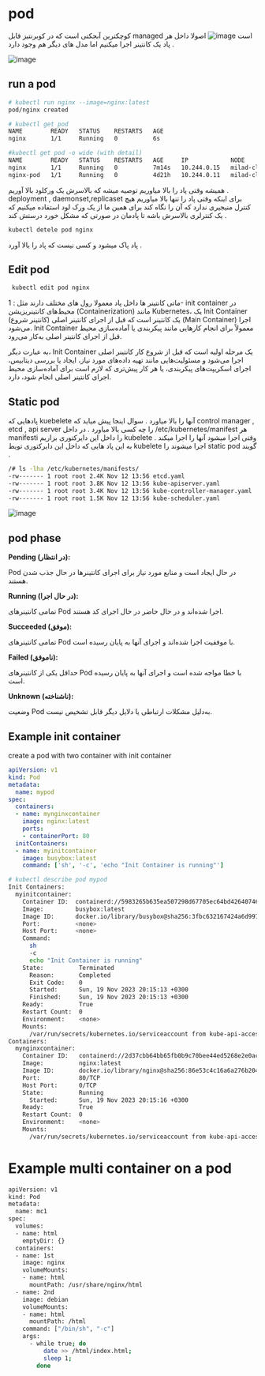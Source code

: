 # pod
کوچکترین آبجکتی است که در کوبرنتیز قابل managed است 
![image](https://github.com/milad6745/Kubernetes/assets/113288076/31688089-600e-4b48-8f5a-bba2a220f8fe)
اصولا داخل هر پاد یک کانتینر اجرا میکنیم اما مدل های دیگر هم وجود دارد .

![image](https://github.com/milad6745/Kubernetes/assets/113288076/6e960330-2651-430a-95cb-acac86397508)

## run a pod
```bash
# kubectl run nginx --image=nginx:latest
pod/nginx created

# kubectl get pod
NAME        READY   STATUS    RESTARTS   AGE
nginx       1/1     Running   0          6s

#kubectl get pod -o wide (with detail)
NAME        READY   STATUS    RESTARTS   AGE     IP            NODE                          NOMINATED NODE   READINESS GATES
nginx       1/1     Running   0          7m14s   10.244.0.15   milad-cluster-control-plane   <none>           <none>
nginx-pod   1/1     Running   0          4d21h   10.244.0.11   milad-cluster-control-plane   <none>           <none>
```

همیشه وقتی پاد را بالا میاوریم توصیه میشه که بالاسرش یک ورکلود بالا آوریم . deployment , daemonset,replicaset 
برای اینکه وقتی پاد را تنها بالا میاوریم هیچ کنترل منیجیری ندارد که آن را نگاه کند برای همین ما از یک ورک لود استفاده میکنیم که یک کنترلری بالاسرش باشه تا پادمان در صورتی که مشکل خورد درستش کند .

```bash
kubectl detele pod nginx
```
پاد پاک میشود و کسی نیست که پاد را بالا آورد .

## Edit pod
```bash
 kubectl edit pod nginx
```

ماتی کانتینر ها داخل پاد معمولا رول های مختلف دارند مثل :
1- init container
در محیط‌های کانتینریزیشن (Containerization) مانند Kubernetes، یک Init Container (کانتینر شروع) یک کانتینر است که قبل از اجرای کانتینر اصلی (Main Container) اجرا می‌شود. Init Container معمولاً برای انجام کارهایی مانند پیکربندی یا آماده‌سازی محیط قبل از اجرای کانتینر اصلی به‌کار می‌رود.

به عبارت دیگر، Init Container یک مرحله اولیه است که قبل از شروع کار کانتینر اصلی اجرا می‌شود و مسئولیت‌هایی مانند تهیه داده‌های مورد نیاز، ایجاد یا بررسی دیتابیس، اجرای اسکریپت‌های پیکربندی، یا هر کار پیش‌تری که لازم است برای آماده‌سازی محیط اجرای کانتینر اصلی انجام شود، دارد.

   

## Static pod
پادهایی که kuebelete آنها را بالا میاورد .
سوال اینجا پیش میاید که control manager , etcd , api server را چه کسی بالا میاورد .
در  داخل /etc/kubernetes/manifest  هر manifesti را داخل این دایرکتوری بزاریم kubelete وقتی اجرا میشود آنها را اجرا میکند .
به این پاد هایی که داخل این دایرکتوری تویط kubelete اجرا میشوند را static pod گویند .
```bash
/# ls -lha /etc/kubernetes/manifests/
-rw------- 1 root root 2.4K Nov 12 13:56 etcd.yaml
-rw------- 1 root root 3.8K Nov 12 13:56 kube-apiserver.yaml
-rw------- 1 root root 3.4K Nov 12 13:56 kube-controller-manager.yaml
-rw------- 1 root root 1.5K Nov 12 13:56 kube-scheduler.yaml
```
![image](https://github.com/milad6745/Kubernetes/assets/113288076/d50d5b14-173d-4197-a3b0-902c4ad52c56)

## pod phase
   

**Pending (در انتظار):** 

Pod در حال ایجاد است و منابع مورد نیاز برای اجرای کانتینرها در حال جذب شدن هستند.

**Running (در حال اجرا):**

تمامی کانتینرهای Pod اجرا شده‌اند و در حال حاضر در حال اجرای کد هستند.

**Succeeded (موفق):**

تمامی کانتینرهای Pod با موفقیت اجرا شده‌اند و اجرای آنها به پایان رسیده است.

**Failed (ناموفق):** 

حداقل یکی از کانتینرهای Pod با خطا مواجه شده است و اجرای آنها به پایان رسیده است.

**Unknown (ناشناخته):** 

وضعیت Pod به‌دلیل مشکلات ارتباطی یا دلایل دیگر قابل تشخیص نیست.


## Example init container

create a pod with two container with init container
```yml
apiVersion: v1
kind: Pod
metadata:
  name: mypod
spec:
  containers:
  - name: mynginxcontainer
    image: nginx:latest
    ports:
    - containerPort: 80
  initContainers:
  - name: myinitcontainer
    image: busybox:latest
    command: ['sh', '-c', 'echo "Init Container is running"']
```

```bash
# kubectl describe pod mypod
Init Containers:
  myinitcontainer:
    Container ID:  containerd://5983265b635ea507298d67705ec64bd42640746bc6542dc2ac70996e34b1ab77
    Image:         busybox:latest
    Image ID:      docker.io/library/busybox@sha256:3fbc632167424a6d997e74f52b878d7cc478225cffac6bc977eedfe51c7f4e79
    Port:          <none>
    Host Port:     <none>
    Command:
      sh
      -c
      echo "Init Container is running"
    State:          Terminated
      Reason:       Completed
      Exit Code:    0
      Started:      Sun, 19 Nov 2023 20:15:13 +0300
      Finished:     Sun, 19 Nov 2023 20:15:13 +0300
    Ready:          True
    Restart Count:  0
    Environment:    <none>
    Mounts:
      /var/run/secrets/kubernetes.io/serviceaccount from kube-api-access-g4m5r (ro)
Containers:
  mynginxcontainer:
    Container ID:   containerd://2d37cbb64bb65fb0b9c70bee44ed5268e2e0acd9032d4960022922314ac03f93
    Image:          nginx:latest
    Image ID:       docker.io/library/nginx@sha256:86e53c4c16a6a276b204b0fd3a8143d86547c967dc8258b3d47c3a21bb68d3c6
    Port:           80/TCP
    Host Port:      0/TCP
    State:          Running
      Started:      Sun, 19 Nov 2023 20:15:16 +0300
    Ready:          True
    Restart Count:  0
    Environment:    <none>
    Mounts:
      /var/run/secrets/kubernetes.io/serviceaccount from kube-api-access-g4m5r (ro)
```
# Example multi container on a pod
```bash
apiVersion: v1
kind: Pod
metadata:
  name: mc1
spec:
  volumes:
  - name: html
    emptyDir: {}
  containers:
  - name: 1st
    image: nginx
    volumeMounts:
    - name: html
      mountPath: /usr/share/nginx/html
  - name: 2nd
    image: debian
    volumeMounts:
    - name: html
      mountPath: /html
    command: ["/bin/sh", "-c"]
    args:
      - while true; do
          date >> /html/index.html;
          sleep 1;
        done
```
